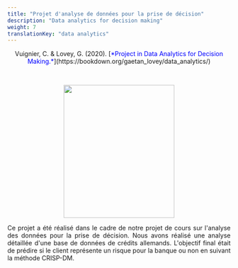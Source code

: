 ```yaml
---
title: "Projet d'analyse de données pour la prise de décision"
description: "Data analytics for decision making"
weight: 7
translationKey: "data analytics"
---
```



<center> Vuignier, C. & Lovey, G. (2020). [<span style="color:blue">*Project in Data Analytics for Decision Making.*</span>](https://bookdown.org/gaetan_lovey/data_analytics/)</p></center> 
<p>&nbsp; </p>


<p align="center">
  <img src="/DALEX.png" width="250" height="300"/>
</p>


<p style="text-align:justify;">Ce projet a été réalisé dans le cadre de notre projet de cours sur l'analyse des données pour la prise de décision. Nous avons réalisé une analyse détaillée d'une base de données de crédits allemands. L'objectif final était de prédire si le client représente un risque pour la banque ou non en suivant la méthode CRISP-DM. </p>  
